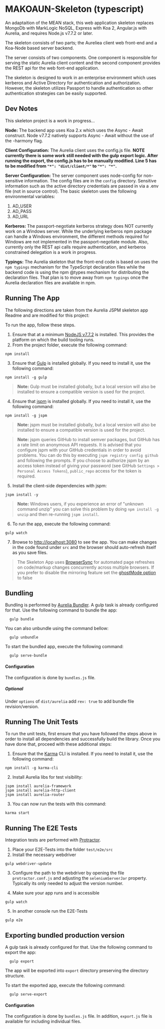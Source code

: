 # MAKOAUN-Skeleton (typescript)

An adaptaition of the MEAN stack, this web application skeleton replaces MongoDb with MarkLogic NoSQL, Express with Koa 2, Angular.js with Aurelia, and requires Node.js v7.7.2 or later. 

The skeleton consists of two parts; the Aureliea client web front-end and a Koa-Node based
server backend. 

The server consists of two components. One component is responsible for serving the static Aurelia client content and
the second component provides the REST api for the web font-end application.

The skeleton is designed to work in an enterprise environment which uses kerberos and Active Directory for authentication and
authorization. However, the skeleton utilizes Passport to handle authentication so other authentication strategies can be easily
supported.

## Dev Notes

This skeleton project is a work in progress...

**Node:** The backend app uses Koa 2.x which uses the Async - Await construct. Node v7.7.2 natively supports Async - Await without the use of the -harmony
flag.

**Client Configuration:** The Aurelia client uses the config.js file. **NOTE currently there is some work still needed with the gulp export logic. After running the export, the config.js has to be manually modified. Line 5 has to be modified from `"*": "dist/client/*"` to `"*": "*"`.**

**Server Configuration:** The server component uses node-config for non-sensitive information. The config files are in the `config` directory. Sensitive information such as the active directory credentials are passed in via a .env file (not in source control). The basic skeleton uses the following environmental variables:
  
1. AD_USER
2. AD_PASS
3. AD_URL

**Kerberos:** The passport-negotiate kerberos strategy does NOT currently work on a Windows server. While the underlying kerberos npm 
package can handle a Windows environment, the different methods required for Windows are not implemented in the 
passport-negotiate module. Also, currently only the REST api calls require authentication, and kerberos constrained delegation is a work in progress.


**Typings:** The Aurelia skeleton that the front-end code is based on uses the `npm typings` mechanism for the TypeScript declaration files while the backend
code is using the npm @types mechanism for distributing the declaration files. That plan is to move away from `npm typings` once the Aurelia declaration 
files are available in npm.

## Running The App

The following directions are taken from the Aurelia JSPM skeleton app Readme and are modified for this project:

To run the app, follow these steps.

1. Ensure that at a minimum [NodeJS v7.7.2](http://nodejs.org/) is installed. This provides the platform on which the build tooling runs.
2. From the project folder, execute the following command:

  ```shell
  npm install
  ```
3. Ensure that [Gulp](http://gulpjs.com/) is installed globally. If you need to install it, use the following command:

  ```shell
  npm install -g gulp
  ```
  > **Note:** Gulp must be installed globally, but a local version will also be installed to ensure a compatible version is used for the project.
4. Ensure that [jspm](http://jspm.io/) is installed globally. If you need to install it, use the following command:

  ```shell
  npm install -g jspm
  ```
  > **Note:** jspm must be installed globally, but a local version will also be installed to ensure a compatible version is used for the project.

  > **Note:** jspm queries GitHub to install semver packages, but GitHub has a rate limit on anonymous API requests. It is advised that you configure jspm with your GitHub credentials in order to avoid problems. You can do this by executing `jspm registry config github` and following the prompts. If you choose to authorize jspm by an access token instead of giving your password (see GitHub `Settings > Personal Access Tokens`), `public_repo` access for the token is required.
5. Install the client-side dependencies with jspm:

  ```shell
  jspm install -y
  ```
  >**Note:** Windows users, if you experience an error of "unknown command unzip" you can solve this problem by doing `npm install -g unzip` and then re-running `jspm install`.
6. To run the app, execute the following command:

  ```shell
  gulp watch
  ```
7. Browse to [http://localhost:3080](http://localhost:3080) to see the app. You can make changes in the code found under `src` and the browser should auto-refresh itself as you save files.

> The Skeleton App uses [BrowserSync](http://www.browsersync.io/) for automated page refreshes on code/markup changes concurrently across multiple browsers. If you prefer to disable the mirroring feature set the [ghostMode option](http://www.browsersync.io/docs/options/#option-ghostMode) to false



## Bundling
Bundling is performed by [Aurelia Bundler](http://github.com/aurelia/bundler). A gulp task is already configured for that. Use the following command to bundle the app:

  ```shell
    gulp bundle
  ```

You can also unbundle using the command bellow:

  ```shell
    gulp unbundle
  ```

To start the bundled app, execute the following command:

  ```shell
    gulp serve-bundle
  ```
#### Configuration
The configuration is done by ```bundles.js``` file.
##### Optional
Under ```options``` of ```dist/aurelia``` add ```rev: true``` to add bundle file revision/version.

## Running The Unit Tests

To run the unit tests, first ensure that you have followed the steps above in order to install all dependencies and successfully build the library. Once you have done that, proceed with these additional steps:

1. Ensure that the [Karma](http://karma-runner.github.io/) CLI is installed. If you need to install it, use the following command:

  ```shell
  npm install -g karma-cli
  ```
2. Install Aurelia libs for test visibility:

```shell
jspm install aurelia-framework
jspm install aurelia-http-client
jspm install aurelia-router
```
3. You can now run the tests with this command:

  ```shell
  karma start
  ```

## Running The E2E Tests
Integration tests are performed with [Protractor](http://angular.github.io/protractor/#/).

1. Place your E2E-Tests into the folder ```test/e2e/src```
2. Install the necessary webdriver

  ```shell
  gulp webdriver-update
  ```

3. Configure the path to the webdriver by opening the file ```protractor.conf.js``` and adjusting the ```seleniumServerJar``` property. Typically its only needed to adjust the version number.

4. Make sure your app runs and is accessible

  ```shell
  gulp watch
  ```

5. In another console run the E2E-Tests

  ```shell
  gulp e2e
  ```

## Exporting bundled production version
A gulp task is already configured for that. Use the following command to export the app:

  ```shell
    gulp export
  ```
The app will be exported into ```export``` directory preserving the directory structure.

To start the exported app, execute the following command:

  ```shell
    gulp serve-export
  ```

#### Configuration
The configuration is done by ```bundles.js``` file.
In addition, ```export.js``` file is available for including individual files.
